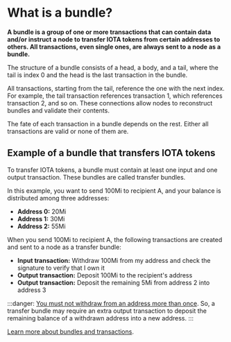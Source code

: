 # What is a bundle?

**A bundle is a group of one or more transactions that can contain data and/or instruct a node to transfer IOTA tokens from certain addresses to others. All transactions, even single ones, are always sent to a node as a bundle.**

The structure of a bundle consists of a head, a body, and a tail, where the tail is index 0 and the head is the last transaction in the bundle.

All transactions, starting from the tail, reference the one with the next index. For example, the tail transaction references transaction 1, which references transaction 2, and so on. These connections allow nodes to reconstruct bundles and validate their contents.

The fate of each transaction in a bundle depends on the rest. Either all transactions are valid or none of them are.

## Example of a bundle that transfers IOTA tokens

To transfer IOTA tokens, a bundle must contain at least one input and one output transaction. These bundles are called transfer bundles.

In this example, you want to send 100Mi to recipient A, and your balance is distributed among three addresses:

* **Address 0:** 20Mi
* **Address 1:** 30Mi
* **Address 2:** 55Mi

When you send 100Mi to recipient A, the following transactions are created and sent to a node as a transfer bundle:

* **Input transaction:** Withdraw 100Mi from my address and check the signature to verify that I own it
* **Output transaction:** Deposit 100Mi to the recipient's address
* **Output transaction:** Deposit the remaining 5Mi from address 2 into address 3

:::danger:
[You must not withdraw from an address more than once](root://iota-basics/0.1/concepts/addresses-and-signatures.md#address-reuse). So, a transfer bundle may require an extra output transaction to deposit the remaining balance of a withdrawn address into a new address.
:::

[Learn more about bundles and transactions](root://iota-basics/0.1/concepts/bundles-and-transactions.md).

